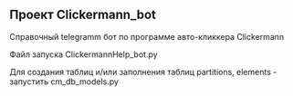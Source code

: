 
Проект  Clickermann_bot
-----------------------------------------------

Справочный telegramm бот по программе авто-кликкера Clickermann

Файл запуска ClickermannHelp_bot.py


Для создания таблиц и/или 
заполнения таблиц partitions, elements - запустить cm_db_models.py
